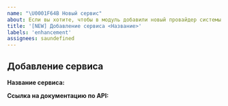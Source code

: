 ```yaml
---
name: "\U0001F64B Новый сервис"
about: Если вы хотите, чтобы в модуль добавили новый провайдер системы контроля версий, создайте обращение на основе этого шаблона 
title: '[NEW] Добавление сервиса <Название>'
labels: 'enhancement'
assignees: saundefined
---
```

## Добавление сервиса

**Название сервиса:**

**Ссылка на документацию по API:** 
